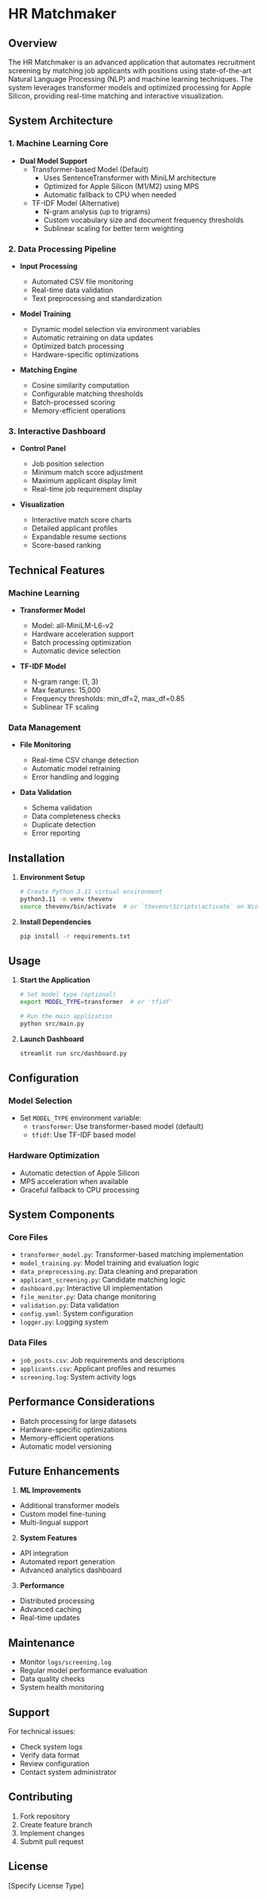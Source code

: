 # HR Matchmaker

## Overview

The HR Matchmaker is an advanced application that automates recruitment screening by matching job applicants with positions using state-of-the-art Natural Language Processing (NLP) and machine learning techniques. The system leverages transformer models and optimized processing for Apple Silicon, providing real-time matching and interactive visualization.

## System Architecture

### 1. Machine Learning Core
- **Dual Model Support**
  - Transformer-based Model (Default)
    - Uses SentenceTransformer with MiniLM architecture
    - Optimized for Apple Silicon (M1/M2) using MPS
    - Automatic fallback to CPU when needed
  - TF-IDF Model (Alternative)
    - N-gram analysis (up to trigrams)
    - Custom vocabulary size and document frequency thresholds
    - Sublinear scaling for better term weighting

### 2. Data Processing Pipeline
- **Input Processing**
  - Automated CSV file monitoring
  - Real-time data validation
  - Text preprocessing and standardization
  
- **Model Training**
  - Dynamic model selection via environment variables
  - Automatic retraining on data updates
  - Optimized batch processing
  - Hardware-specific optimizations

- **Matching Engine**
  - Cosine similarity computation
  - Configurable matching thresholds
  - Batch-processed scoring
  - Memory-efficient operations

### 3. Interactive Dashboard
- **Control Panel**
  - Job position selection
  - Minimum match score adjustment
  - Maximum applicant display limit
  - Real-time job requirement display

- **Visualization**
  - Interactive match score charts
  - Detailed applicant profiles
  - Expandable resume sections
  - Score-based ranking

## Technical Features

### Machine Learning
- **Transformer Model**
  - Model: all-MiniLM-L6-v2
  - Hardware acceleration support
  - Batch processing optimization
  - Automatic device selection

- **TF-IDF Model**
  - N-gram range: (1, 3)
  - Max features: 15,000
  - Frequency thresholds: min_df=2, max_df=0.85
  - Sublinear TF scaling

### Data Management
- **File Monitoring**
  - Real-time CSV change detection
  - Automatic model retraining
  - Error handling and logging

- **Data Validation**
  - Schema validation
  - Data completeness checks
  - Duplicate detection
  - Error reporting

## Installation

1. **Environment Setup**
   ```bash
   # Create Python 3.11 virtual environment
   python3.11 -m venv thevenv
   source thevenv/bin/activate  # or `thevenv\Scripts\activate` on Windows
   ```

2. **Install Dependencies**
   ```bash
   pip install -r requirements.txt
   ```

## Usage

1. **Start the Application**
   ```bash
   # Set model type (optional)
   export MODEL_TYPE=transformer  # or 'tfidf'
   
   # Run the main application
   python src/main.py
   ```

2. **Launch Dashboard**
   ```bash
   streamlit run src/dashboard.py
   ```

## Configuration

### Model Selection
- Set `MODEL_TYPE` environment variable:
  - `transformer`: Use transformer-based model (default)
  - `tfidf`: Use TF-IDF based model

### Hardware Optimization
- Automatic detection of Apple Silicon
- MPS acceleration when available
- Graceful fallback to CPU processing

## System Components

### Core Files
- `transformer_model.py`: Transformer-based matching implementation
- `model_training.py`: Model training and evaluation logic
- `data_preprocessing.py`: Data cleaning and preparation
- `applicant_screening.py`: Candidate matching logic
- `dashboard.py`: Interactive UI implementation
- `file_monitor.py`: Data change monitoring
- `validation.py`: Data validation
- `config.yaml`: System configuration
- `logger.py`: Logging system

### Data Files
- `job_posts.csv`: Job requirements and descriptions
- `applicants.csv`: Applicant profiles and resumes
- `screening.log`: System activity logs

## Performance Considerations

- Batch processing for large datasets
- Hardware-specific optimizations
- Memory-efficient operations
- Automatic model versioning

## Future Enhancements

1. **ML Improvements**
  - Additional transformer models
  - Custom model fine-tuning
  - Multi-lingual support

2. **System Features**
  - API integration
  - Automated report generation
  - Advanced analytics dashboard

3. **Performance**
  - Distributed processing
  - Advanced caching
  - Real-time updates

## Maintenance

- Monitor `logs/screening.log`
- Regular model performance evaluation
- Data quality checks
- System health monitoring

## Support

For technical issues:
- Check system logs
- Verify data format
- Review configuration
- Contact system administrator

## Contributing

1. Fork repository
2. Create feature branch
3. Implement changes
4. Submit pull request

## License

[Specify License Type]
 